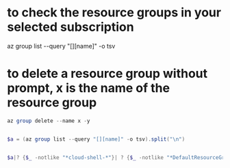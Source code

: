 # to check the resource groups in your selected subscription
az group list --query "[][name]" -o tsv

# to delete a resource group without prompt, x is the name of the resource group


```powershell
az group delete --name x -y


$a = (az group list --query "[][name]" -o tsv).split("\n") 


$a|? {$_ -notlike "*cloud-shell-*"}| ? {$_ -notlike "*DefaultResourceGroup*"} | % {az group delete --name $_ -y}
```

